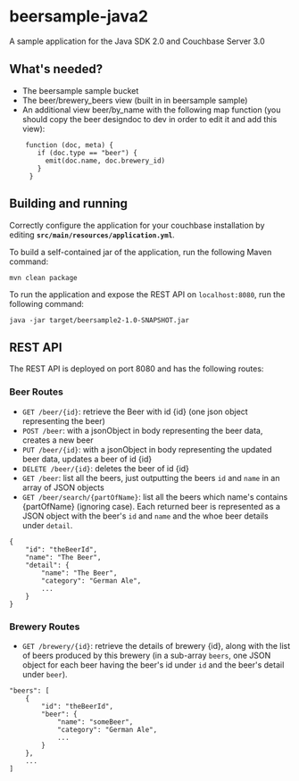 beersample-java2
================

A sample application for the Java SDK 2.0 and Couchbase Server 3.0

## What's needed?
 - The beersample sample bucket
 - The beer/brewery_beers view (built in in beersample sample)
 - An additional view beer/by_name with the following map function (you should copy the beer designdoc to dev in order
 to edit it and add this view):

```
    function (doc, meta) {
       if (doc.type == "beer") {
         emit(doc.name, doc.brewery_id)
       }
     }
```

## Building and running
Correctly configure the application for your couchbase installation by editing **`src/main/resources/application.yml`**.

To build a self-contained jar of the application, run the following Maven command:

    mvn clean package

To run the application and expose the REST API on `localhost:8080`, run the following command:

    java -jar target/beersample2-1.0-SNAPSHOT.jar

## REST API
The REST API is deployed on port 8080 and has the following routes:

### Beer Routes
 * `GET /beer/{id}`: retrieve the Beer with id {id} (one json object representing the beer)
 * `POST /beer`: with a jsonObject in body representing the beer data, creates a new beer
 * `PUT /beer/{id}`: with a jsonObject in body representing the updated beer data, updates a beer of id {id}
 * `DELETE /beer/{id}`: deletes the beer of id {id}
 * `GET /beer`: list all the beers, just outputting the beers `id` and `name` in an array of JSON objects
 * `GET /beer/search/{partOfName}`: list all the beers which name's contains {partOfName} (ignoring case). Each returned
 beer is represented as a JSON object with the beer's `id` and `name` and the whoe beer details under `detail`.

```
{
    "id": "theBeerId",
    "name": "The Beer",
    "detail": {
        "name": "The Beer",
        "category": "German Ale",
        ...
    }
}
```

### Brewery Routes
 * `GET /brewery/{id}`: retrieve the details of brewery {id}, along with the list of beers produced by this brewery (in
 a sub-array `beers`, one JSON object for each beer having the beer's id under `id` and the beer's detail under `beer`).

```
"beers": [
    {
        "id": "theBeerId",
        "beer": {
            "name": "someBeer",
            "category": "German Ale",
            ...
        }
    },
    ...
]
```
